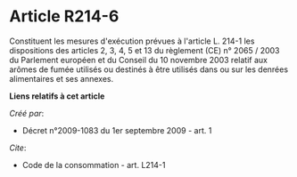 # Article R214-6

Constituent les mesures d'exécution prévues à l'article L. 214-1 les dispositions des articles 2, 3, 4, 5 et 13 du règlement
(CE) n° 2065 / 2003 du Parlement européen et du Conseil du 10 novembre 2003 relatif aux arômes de fumée utilisés ou destinés
à être utilisés dans ou sur les denrées alimentaires et ses annexes.

**Liens relatifs à cet article**

_Créé par_:

  - Décret n°2009-1083 du 1er septembre 2009 - art. 1

_Cite_:

  - Code de la consommation - art. L214-1
